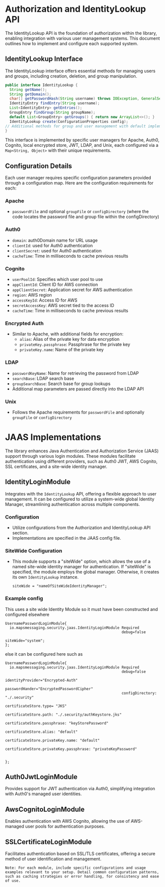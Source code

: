 # Authorization and IdentityLookup API

The IdentityLookup API is the foundation of authorization within the library, enabling integration with various user management systems. This document outlines how to implement and configure each supported system.

## IdentityLookup Interface

The IdentityLookup interface offers essential methods for managing users and groups, including creation, deletion, and group manipulation.

```java
public interface IdentityLookup {
  String getName();
  String getDomain();
  char[] getPasswordHash(String username) throws IOException, GeneralSecurityException;
  IdentityEntry findEntry(String username);
  List<IdentityEntry> getEntries();
  GroupEntry findGroup(String groupName);
  default List<GroupEntry> getGroups() { return new ArrayList<>(); }
  IdentityLookup create(ConfigurationProperties config);
// Additional methods for group and user management with default implementations throwing NotImplementedException
}
```

This interface is implemented by specific user managers for Apache, Auth0, Cognito, local encrypted store, JWT, LDAP, and Unix, each configured via a `Map<String, Object>` with their unique requirements.

## Configuration Details

Each user manager requires specific configuration parameters provided through a configuration map. Here are the configuration requirements for each:

### Apache
- `passwordFile` and optional `groupFile` or `configDirectory` (where the code locates the password file and group file within the configDirectory)

### Auth0
- `domain`: auth0Domain name for URL usage
- `clientId`: used for Auth0 authentication
- `clientSecret`: used for Auth0 authentication
- `cacheTime`: Time in milliseconds to cache previous results

### Cognito
- `userPoolId`: Specifies which user pool to use
- `appClientId`: Client ID for AWS connection
- `appClientSecret`: Application secret for AWS authentication
- `region`: AWS region
- `accessKeyId`: Access ID for AWS
- `secretAccessKey`: AWS secret tied to the access ID
- `cacheTime`: Time in milliseconds to cache previous results

### Encrypted Auth
- Similar to Apache, with additional fields for encryption:
    - `alias`: Alias of the private key for data encryption
    - `privateKey.passphrase`: Passphrase for the private key
    - `privateKey.name`: Name of the private key

### LDAP
- `passwordKeyName`: Name for retrieving the password from LDAP
- `searchBase`: LDAP search base
- `groupSearchBase`: Search base for group lookups
- Additional map parameters are passed directly into the LDAP API

### Unix
- Follows the Apache requirements for `passwordFile` and optionally `groupFile` or `configDirectory`

# JAAS Implementations

The library enhances Java Authentication and Authorization Service (JAAS) support through various login modules. These modules facilitate authentication using different providers, such as Auth0 JWT, AWS Cognito, SSL certificates, and a site-wide identity manager.

## IdentityLoginModule

Integrates with the `IdentityLookup` API, offering a flexible approach to user management. It can be configured to utilize a system-wide global Identity Manager, streamlining authentication across multiple components.

### Configuration

- Utilize configurations from the Authorization and IdentityLookup API section.
- Implementations are specified in the JAAS config file.

### SiteWide Configuration

- This module supports a "siteWide" option, which allows the use of a named site-wide identity manager for authentication. If "siteWide" is specified, the module employs the global manager. Otherwise, it creates its own `IdentityLookup` instance.

  ```
  siteWide = "nameOfSiteWideIdentityManager";
  ```

### Example config

This uses a site wide Identity Module so it must have been constructed and configured elsewhere
```text
UsernamePasswordLoginModule{
  io.mapsmessaging.security.jaas.IdentityLoginModule Required
                                                     debug=false
                                                     siteWide="system";
};
```

else it can be configured here such as

```text
UsernamePasswordLoginModule{
  io.mapsmessaging.security.jaas.IdentityLoginModule Required
                                                     debug=false
                                                     identityProvider="Encrypted-Auth"
                                                     passwordHander="EncryptedPasswordCipher"
                                                     configDirectory: "./.security"
                                                     certificateStore.type= "JKS"
                                                     certificateStore.path: "./.security/authKeystore.jks"
                                                     certificateStore.passphrase: "keyStorePassword"
                                                     certificateStore.alias: "default"
                                                     certificateStore.privateKey.name: "default"
                                                     certificateStore.privateKey.passphrase: "privateKeyPassword"


};
```
## Auth0JwtLoginModule

Provides support for JWT authentication via Auth0, simplifying integration with Auth0's managed user identities.

## AwsCognitoLoginModule

Enables authentication with AWS Cognito, allowing the use of AWS-managed user pools for authentication purposes.

## SSLCertificateLoginModule

Facilitates authentication based on SSL/TLS certificates, offering a secure method of user identification and management.

```Note: For each module, include specific configurations and usage examples relevant to your setup. Detail common configuration patterns, such as caching strategies or error handling, for consistency and ease of use.```
